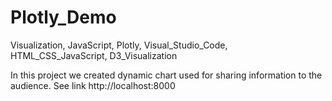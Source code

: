 # Plotly_Demo 
Visualization, JavaScript, Plotly, Visual_Studio_Code, HTML_CSS_JavaScript, D3_Visualization


 In this project we created dynamic chart used for sharing information to the audience. See link http://localhost:8000
